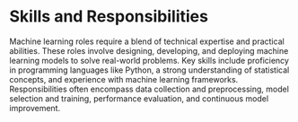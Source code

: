 # Skills and Responsibilities

Machine learning roles require a blend of technical expertise and practical abilities. These roles involve designing, developing, and deploying machine learning models to solve real-world problems. Key skills include proficiency in programming languages like Python, a strong understanding of statistical concepts, and experience with machine learning frameworks. Responsibilities often encompass data collection and preprocessing, model selection and training, performance evaluation, and continuous model improvement.
